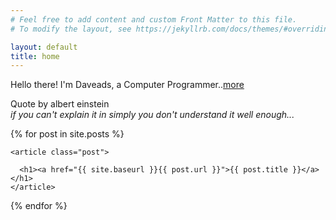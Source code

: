 ```yaml
---
# Feel free to add content and custom Front Matter to this file.
# To modify the layout, see https://jekyllrb.com/docs/themes/#overriding-theme-defaults

layout: default
title: home
---
```



Hello there! I'm Daveads, a Computer Programmer..[more](/about.html)

>
Quote by albert einstein<br>
<cite>if you can't explain it in simply you don't understand it well enough...</cite>



<div class="posts">
  {% for post in site.posts %}
	
    <article class="post">

      <h1><a href="{{ site.baseurl }}{{ post.url }}">{{ post.title }}</a></h1>
    </article>
	
  {% endfor %}
</div>
